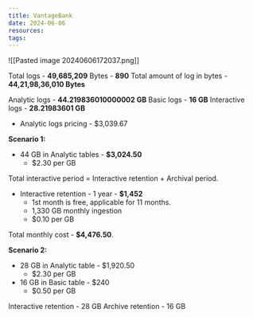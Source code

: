 ```yaml
---
title: VantageBank
date: 2024-06-06
resources: 
tags:
---
```


![[Pasted image 20240606172037.png]]

Total logs - **49,685,209**
Bytes - **890**
Total amount of log in bytes - **44,21,98,36,010 Bytes**


Analytic logs - **44.219836010000002 GB**
Basic logs - **16 GB**
Interactive logs - **28.21983601 GB**

- Analytic logs pricing - $3,039.67


**Scenario 1:**

- 44 GB in Analytic tables - **$3,024.50**
	- $2.30 per GB

Total interactive period = Interactive retention + Archival period.

- Interactive retention - 1 year - **$1,452**
	- 1st month is free, applicable for 11 months.
	- 1,330 GB monthly ingestion
	- $0.10 per GB

Total monthly cost - **$4,476.50**.

**Scenario 2:**

- 28 GB in Analytic table - $1,920.50
	- $2.30 per GB
- 16 GB in Basic table - $240
	- $0.50 per GB

Interactive retention - 28 GB
Archive retention - 16 GB